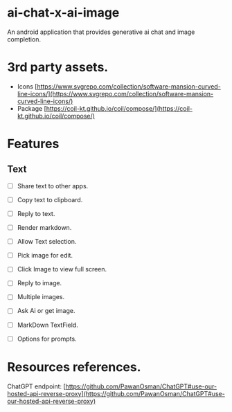 # ai-chat-x-ai-image
An android application that provides generative ai chat and image completion.

# 3rd party assets.
- Icons [https://www.svgrepo.com/collection/software-mansion-curved-line-icons/](https://www.svgrepo.com/collection/software-mansion-curved-line-icons/)
- Package [https://coil-kt.github.io/coil/compose/](https://coil-kt.github.io/coil/compose/)

# Features
## Text
- [ ] Share text to other apps.
- [ ] Copy text to clipboard.
- [ ] Reply to text.
- [ ] Render markdown.
- [ ] Allow Text selection.

- [ ] Pick image for edit.
- [ ] Click Image to view full screen.
- [ ] Reply to image.
- [ ] Multiple images.
- [ ] Ask Ai or get image.
- [ ] MarkDown TextField.
- [ ] Options for prompts.

# Resources references.

ChatGPT endpoint: 
[https://github.com/PawanOsman/ChatGPT#use-our-hosted-api-reverse-proxy](https://github.com/PawanOsman/ChatGPT#use-our-hosted-api-reverse-proxy)

